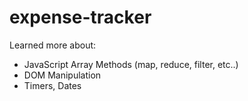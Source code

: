 # expense-tracker
Learned more about:
- JavaScript Array Methods (map, reduce, filter, etc..)
- DOM Manipulation
- Timers, Dates
